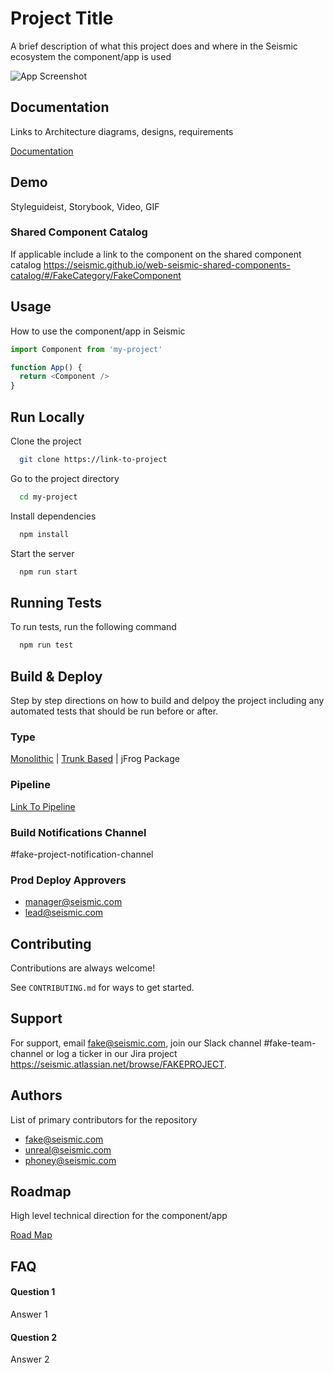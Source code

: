 
# Project Title

A brief description of what this project does and where in the Seismic ecosystem the component/app is used


![App Screenshot](https://via.placeholder.com/468x300?text=App+Screenshot+Here)


## Documentation

Links to Architecture diagrams, designs, requirements

[Documentation](https://linktodocumentation)


## Demo

Styleguideist, Storybook, Video, GIF

### Shared Component Catalog
If applicable include a link to the component on the shared component catalog
https://seismic.github.io/web-seismic-shared-components-catalog/#/FakeCategory/FakeComponent


## Usage

How to use the component/app in Seismic

```javascript
import Component from 'my-project'

function App() {
  return <Component />
}
```


## Run Locally

Clone the project

```bash
  git clone https://link-to-project
```

Go to the project directory

```bash
  cd my-project
```

Install dependencies

```bash
  npm install
```

Start the server

```bash
  npm run start
```


## Running Tests

To run tests, run the following command

```bash
  npm run test
```


## Build & Deploy

Step by step directions on how to build and delpoy the project including any automated tests that should be run before or after.

### Type
[Monolithic](https://seismic.atlassian.net/wiki/spaces/FEC/pages/2984315543/Front-end+Monolithic+NewCICD+Pipeline) | [Trunk Based](https://seismic.atlassian.net/wiki/spaces/FEC/pages/3282701954/Front-end+Trunk+Based+Pipeline) | jFrog Package

### Pipeline
[Link To Pipeline](https://linktopipeline)

### Build Notifications Channel
#fake-project-notification-channel

### Prod Deploy Approvers
- manager@seismic.com
- lead@seismic.com



## Contributing

Contributions are always welcome!

See `CONTRIBUTING.md` for ways to get started.


## Support

For support, email fake@seismic.com,  join our Slack channel #fake-team-channel or log a ticker in our Jira project https://seismic.atlassian.net/browse/FAKEPROJECT.


## Authors

List of primary contributors for the repository

- fake@seismic.com
- unreal@seismic.com
- phoney@seismic.com


## Roadmap

High level technical direction for the component/app

[Road Map](https://linktoropadmap)


## FAQ

#### Question 1

Answer 1

#### Question 2

Answer 2
